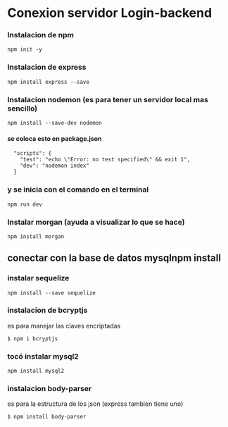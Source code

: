# Conexion servidor Login-backend
### Instalacion de npm
```
npm init -y
```
### Instalacion de  express
```
npm install express --save
```
### Instalacion nodemon (es para tener un servidor local mas sencillo)
```
npm install --save-dev nodemon
```
#### se coloca esto en package.json 
```
  "scripts": {
    "test": "echo \"Error: no test specified\" && exit 1",
    "dev": "nodemon index"
  } 

```
### y se inicia con el comando en el terminal
```
npm run dev
```
### Instalar morgan (ayuda a visualizar lo que se hace)
```
npm install morgan
```
## conectar con la base de datos mysqlnpm install 
### instalar sequelize 
``` 
npm install --save sequelize
```
### instalacion de bcryptjs 
es para manejar las claves encriptadas
```
$ npm i bcryptjs
```
### tocó instalar mysql2
```
npm install mysql2
```
### instalacion body-parser
es para la estructura de los json (express tambien tiene uno)
```
$ npm install body-parser
```